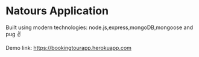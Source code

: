 # Natours Application

Built using modern technologies: node.js,express,mongoDB,mongoose and pug ✌

Demo link: https://bookingtourapp.herokuapp.com
